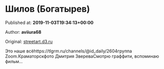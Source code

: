 
# Шилов (Богатырев)

Published at: **2019-11-03T19:34:13+00:00**

Author: **aviiura68**

Original: [streetart.d3.ru](https://streetart.d3.ru/shilov-bogatyrev-1871435/)

Это наше всёhttps://tlgrm.ru/channels/@id_daily/2604группа Zoom.Краматорскфото Дмитрия ЗвереваСмотрю граффити, вспоминаю фильм...
